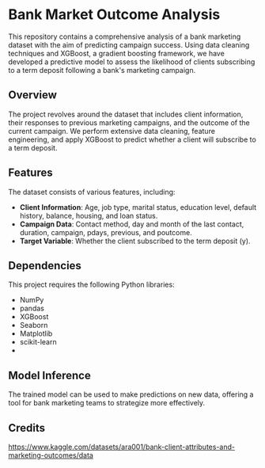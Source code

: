 # Bank Market Outcome Analysis

This repository contains a comprehensive analysis of a bank marketing dataset with the aim of predicting campaign success. Using data cleaning techniques and XGBoost, a gradient boosting framework, we have developed a predictive model to assess the likelihood of clients subscribing to a term deposit following a bank's marketing campaign.

## Overview

The project revolves around the dataset that includes client information, their responses to previous marketing campaigns, and the outcome of the current campaign. We perform extensive data cleaning, feature engineering, and apply XGBoost to predict whether a client will subscribe to a term deposit.

## Features

The dataset consists of various features, including:

- **Client Information**: Age, job type, marital status, education level, default history, balance, housing, and loan status.
- **Campaign Data**: Contact method, day and month of the last contact, duration, campaign, pdays, previous, and poutcome.
- **Target Variable**: Whether the client subscribed to the term deposit (y).

## Dependencies

This project requires the following Python libraries:
- NumPy
- pandas
- XGBoost
- Seaborn
- Matplotlib
- scikit-learn
- 
## Model Inference

The trained model can be used to make predictions on new data, offering a tool for bank marketing teams to strategize more effectively.

## Credits

https://www.kaggle.com/datasets/ara001/bank-client-attributes-and-marketing-outcomes/data
